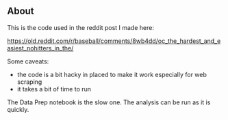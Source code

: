 ## About

This is the code used in the reddit post I made here:

https://old.reddit.com/r/baseball/comments/8wb4dd/oc_the_hardest_and_easiest_nohitters_in_the/

Some caveats:

* the code is a bit hacky in placed to make it work especially for web scraping
* it takes a bit of time to run

The Data Prep notebook is the slow one. The analysis can be run as it is quickly.